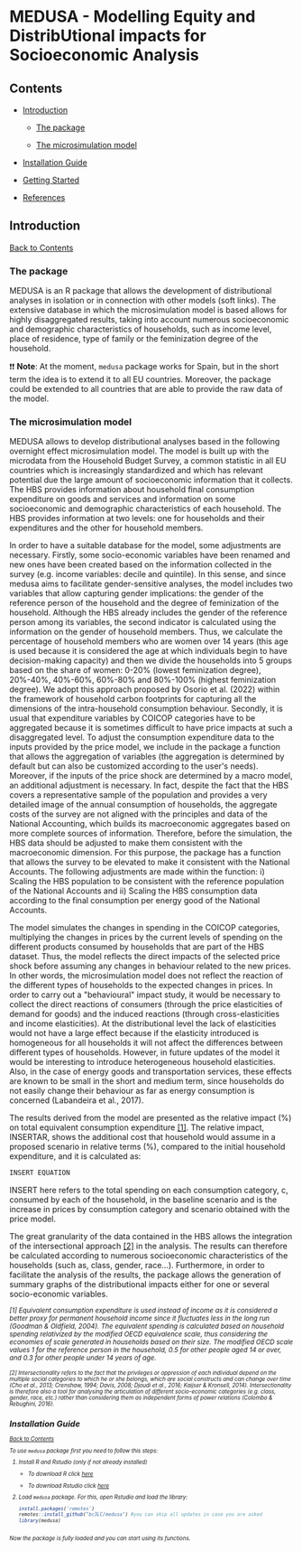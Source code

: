 # MEDUSA - Modelling Equity and DistribUtional impacts for Socioeconomic Analysis

## <a name="contents"></a>Contents

<!-- ------------------------>

<!-- ------------------------>

-   [Introduction](#introduction)

	-   [The package](#pkg)

    -   [The microsimulation model](#ms-model)

-   [Installation Guide](#installation-guide)

-   [Getting Started](#get-started)

-   [References](#references)

<!-- ------------------------>

<!-- ------------------------>

## <a name="introduction"></a>Introduction

<!-- ------------------------>

<!-- ------------------------>

[Back to Contents](#contents)

### <a name="pkg"></a>The package

MEDUSA is an R package that allows the development of distributional analyses in isolation or in connection with other models (soft links). The extensive database in which the microsimulation model is based allows for highly disaggregated results, taking into account numerous socioeconomic and demographic characteristics of households, such as income level, place of residence, type of family or the  feminization degree of the household. 

:exclamation::exclamation: **Note**: At the moment, `medusa` package works for Spain, but in the short term the idea is to extend it to all EU countries. Moreover, the package could be extended to all countries that are able to provide the raw data of the model.

### <a name="ms-model"></a>The microsimulation model

MEDUSA allows to develop distributional analyses based in the
following overnight effect microsimulation model. The model is built up with the microdata from the Household Budget Survey, a common statistic in all EU countries which is increasingly standardized and which has relevant potential due the large amount of socioeconomic information that it collects. The HBS provides information about household final consumption expenditure on goods and services and information on some socioeconomic and demographic characteristics of each household. The HBS provides information at two levels: one for households and their expenditures and the other for household members. 

In order to have a suitable database for the model, some adjustments are necessary. Firstly, some socio-economic variables have been renamed and new ones have been created based on the information collected in the survey (e.g. income variables: decile and quintile). In this sense, and since medusa aims to facilitate gender-sensitive analyses, the model includes two variables that allow capturing gender implications: the gender of the reference person of the household and the degree of feminization of the household. Although the HBS already includes the gender of the reference person among its variables, the second indicator is calculated using the information on the gender of household members. Thus, we calculate the percentage of household members who are women over 14 years (this age is used because it is considered the age at which individuals begin to have decision-making capacity) and then we divide the households into 5 groups based on the share of women: 0-20% (lowest feminization degree), 20%-40%, 40%-60%, 60%-80% and 80%-100% (highest feminization degree). We adopt this approach proposed by Osorio et al. (2022) within the framework of household carbon footprints for capturing all the dimensions of the intra-household consumption behaviour. Secondly, it is usual that expenditure variables by COICOP categories have to be aggregated because it is sometimes difficult to have price impacts at such a disaggregated level. To adjust the consumption expenditure data to the inputs provided by the price model, we include in the package a function that allows the aggregation of variables (the aggregation is determined by default but can also be customized according to the user's needs). Moreover, if the inputs of the price shock are determined by a macro model, an additional adjustment is necessary. In fact, despite the fact that the HBS covers a representative sample of the population and provides a very detailed image of the annual consumption of households, the aggregate costs of the survey are not aligned with the principles and data of the National Accounting, which builds its macroeconomic aggregates based on more complete sources of information. Therefore, before the simulation, the HBS data should be adjusted to make them consistent with the macroeconomic dimension. For this purpose, the package has a function that allows the survey to be elevated to make it consistent with the National Accounts. The following adjustments are made within the function: i) Scaling the HBS population to be consistent with the reference population of the National Accounts and ii) Scaling the HBS consumption data according to the final consumption per energy good of the National Accounts.

The model simulates the changes in spending in the COICOP categories, multiplying the changes in prices by the current levels of spending on the different products consumed by households that are part of the HBS dataset. Thus, the model reflects the direct impacts of the selected price shock before assuming any changes in behaviour related to the new prices. In other words, the microsimulation model does not reflect the reaction of the different types of households to the expected changes in prices. In order to carry out a "behavioural" impact study, it would be necessary to collect the direct reactions of consumers (through the price elasticities of demand for goods) and the induced reactions (through cross-elasticities and income elasticities). At the distributional level the lack of elasticities would not have a large effect because if the elasticity introduced is homogeneous for all households it will not affect the differences between different types of households. However, in future updates of the model it would be interesting to introduce heterogeneous household elasticities. Also, in the case of energy goods and transportation services, these effects are known to be small in the short and medium term, since households do not easily change their behaviour as far as energy consumption is concerned (Labandeira et al., 2017).

The results derived from the model are presented as the relative impact (%) on total equivalent consumption expenditure [[1]](#1). The relative impact, INSERTAR, shows the additional cost that household  would assume in a proposed scenario  in relative terms (%), compared to the initial household expenditure, and it is calculated as:

   ```r
 INSERT EQUATION

```
 
INSERT here  refers to the total spending on each consumption category, c,  consumed by each of the household, in the baseline scenario and  is the increase in prices by consumption category and scenario obtained with the price model.

The great granularity of the data contained in the HBS allows the integration of the intersectional approach [[2]](#2) in the analysis. The results can therefore be calculated according to numerous socioeconomic characteristics of the households (such as, class, gender, race…). Furthermore, in order to facilitate the analysis of the results, the package allows the generation of summary graphs of the distributional impacts either for one or several socio-economic variables.

<small><i> <a name="1">[1]</a> Equivalent consumption expenditure is used instead of income as it is considered a better proxy for permanent household income since it fluctuates less in the long run (Goodman & Oldfield, 2004). The equivalent spending is calculated based on household spending relativized by the modified OECD equivalence scale, thus considering the economies of scale generated in households based on their size. The modified OECD scale values 1 for the reference person in the household, 0.5 for other people aged 14 or over, and 0.3 for other people under 14 years of age.

<small><i> <a name="2">[2]</a> Intersectionality refers to the fact that the privileges or oppression of each individual depend on the multiple social categories to which he or she belongs, which are social constructs and can change over time  (Cho et al., 2013; Crenshaw, 1994; Davis, 2008; Djoudi et al., 2016; Kaijser & Kronsell, 2014). Intersectionality is therefore also a tool for analysing the articulation of different socio-economic categories (e.g. class, gender, race, etc.) rather than considering them as independent forms of power relations (Colombo & Rebughini, 2016).


## <a name="installation-guide"></a>Installation Guide

<!-- ------------------------>

<!-- ------------------------>

[Back to Contents](#contents)

To use `medusa` package first you need to follow this steps:

1.  Install R and Rstudio (only if not already installed)

    -   To download R click [here](https://www.r-project.org/)

    -  To download Rstudio click [here](https://www.rstudio.com/)

2.  Load `medusa` package. For this, open Rstudio and load the library:
    
    ``` r
    install.packages('remotes')
    remotes::install_github("bc3LC/medusa") #you can skip all updates in case you are asked
    library(medusa)
    ```
<br>
Now  the package is fully loaded and you can start using its functions.
<br>

